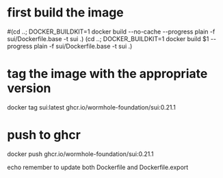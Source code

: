 # first build the image
#(cd ..; DOCKER_BUILDKIT=1 docker build --no-cache --progress plain -f sui/Dockerfile.base -t sui .)
(cd ..; DOCKER_BUILDKIT=1 docker build $1 --progress plain -f sui/Dockerfile.base -t sui .)
# tag the image with the appropriate version
docker tag sui:latest ghcr.io/wormhole-foundation/sui:0.21.1
# push to ghcr
docker push ghcr.io/wormhole-foundation/sui:0.21.1

echo remember to update both Dockerfile and Dockerfile.export
